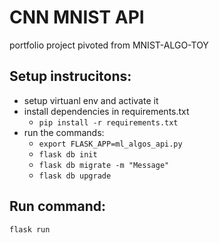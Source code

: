 # CNN MNIST API 

portfolio project pivoted from MNIST-ALGO-TOY

## Setup instrucitons:
- setup virtuanl env and activate it
- install dependencies in requirements.txt
    - `pip install -r requirements.txt`
- run the commands:
    - `export FLASK_APP=ml_algos_api.py`
    - `flask db init`
    - `flask db migrate -m "Message"`
    - `flask db upgrade`


## Run command:
`flask run`
